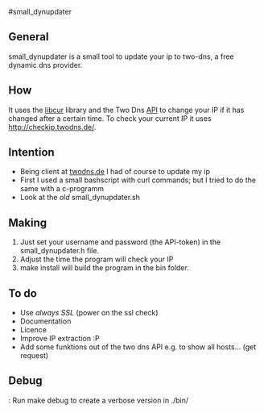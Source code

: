 #small_dynupdater

## General 
small_dynupdater is a small tool to update your ip to two-dns, a free dynamic dns provider.

## How
It uses the [libcur](http://curl.haxx.se/libcurl/ "libcurl") library and the Two Dns [API](https://twodns.de/de/api "API")
to change your IP if it has changed after a certain time. To check your current IP it uses http://checkip.twodns.de/. 

## Intention
* Being client at [twodns.de](http://twodns.de/ "twodns") I had of course to update my ip
* First I used a small bashscript with curl commands; but I tried to do the same with a c-programm
* Look at the *old* small_dynupdater.sh

## Making
1.	Just set your username and password (the API-token) in the small_dynupdater.h file. 
2.	Adjust the time the program will check your IP
3. 	make install will build the program in the bin folder. 


## To do
*	Use *always SSL* (power on the ssl check)
*	Documentation
*	Licence
*	Improve IP extraction :P
*	Add some funktions out of the two dns API e.g. to show all hosts... (get request)

## Debug
:	Run make debug to create a verbose version in ./bin/
	


 

